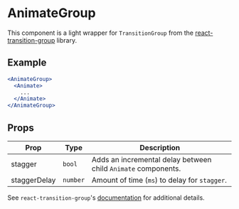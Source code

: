 # AnimateGroup

This component is a light wrapper for `TransitionGroup` from the [react-transition-group](https://github.com/reactjs/react-transition-group) library.


## Example

```jsx
<AnimateGroup>
  <Animate>
    ...
  </Animate>
</AnimateGroup>
```


## Props

| Prop | Type | Description |
| --- | --- | --- |
| stagger | `bool` | Adds an incremental delay between child `Animate` components. |
| staggerDelay | `number` | Amount of time (`ms`) to delay for `stagger`. |

See `react-transition-group`'s [documentation](https://reactcommunity.org/react-transition-group/#TransitionGroup) for additional details.
